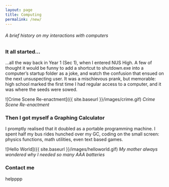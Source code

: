 ```yaml
---
layout: page
title: Computing
permalink: /new/
---
```

###### A brief history on my interactions with computers



### It all started...

...all the way back in Year 1 (Sec 1), when I entered NUS High. A few of thought it would be funny to add a shortcut to shutdown.exe into a computer’s startup folder as a joke, and watch the confusion that ensued on the next unsuspecting user. It was a mischievous prank, but memorable: high school marked the first time I had regular access to a computer, and it was where the seeds were sowed.

![Crime Scene Re-enactment]({{ site.baseurl }}/images/crime.gif)
                _Crime Scene Re-enactment_




### Then I got myself a Graphing Calculator
I promptly realised that it doubled as a portable programming machine. I spent half my bus rides hunched over my GC, coding on the small screen: physics functions, math utilities, even text based games.

![Hello World]({{ site.baseurl }}/images/helloworld.gif)
                _My mother always wondered why I needed so many AAA batteries_


### Contact me

helpppp
